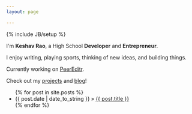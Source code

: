 ```yaml
---
layout: page

---
```

{% include JB/setup %}


I'm **Keshav Rao**, a High School **Developer** and **Entrepreneur**.  

I enjoy writing, playing sports, thinking of new ideas, and building things.  

Currently working on [PeerEditr](www.peereditr.com). 

Check out my [projects](projects.html) and [blog](archive.html)!




<ul class="posts">
  {% for post in site.posts %}
    <li><span>{{ post.date | date_to_string }}</span> &raquo; <a href="{{ BASE_PATH }}{{ post.url }}">{{ post.title }}</a></li>
  {% endfor %}
</ul>




